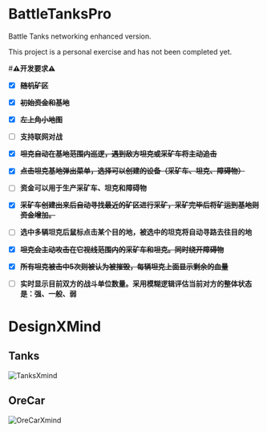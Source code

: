 # BattleTanksPro
Battle Tanks networking enhanced version. 

This project is a personal exercise and has not been completed yet.



 #**⚠开发要求⚠**

- [x] ~~**随机矿区**~~

- [x] ~~**初始资金和基地**~~

- [x] ~~**左上角小地图**~~

- [ ] **支持联网对战**

- [x] ~~**坦克自动在基地范围内巡逻，遇到敌方坦克或采矿车将主动追击**~~

- [x] ~~**点击坦克基地弹出菜单，选择可以创建的设备（采矿车、坦克、障碍物）**~~

- [ ] **资金可以用于生产采矿车、坦克和障碍物**

- [x] ~~**采矿车创建出来后自动寻找最近的矿区进行采矿，采矿完毕后将矿运到基地则资金增加。**~~

- [ ] **选中多辆坦克后鼠标点击某个目的地，被选中的坦克将自动寻路去往目的地**

- [x] ~~**坦克会主动攻击在它视线范围内的采矿车和坦克。同时绕开障碍物**~~

- [x] ~~**所有坦克被击中5次则被认为被摧毁，每辆坦克上面显示剩余的血量**~~

- [ ] **实时显示目前双方的战斗单位数量。采用模糊逻辑评估当前对方的整体状态是：强、一般、弱**

# DesignXMind
## Tanks
![TanksXmind](https://img-blog.csdnimg.cn/466ae096107c4a28a27ac60078bf1456.png)

## OreCar
![OreCarXmind](https://img-blog.csdnimg.cn/709db1c17b5340b08ab6860f82342212.png)









